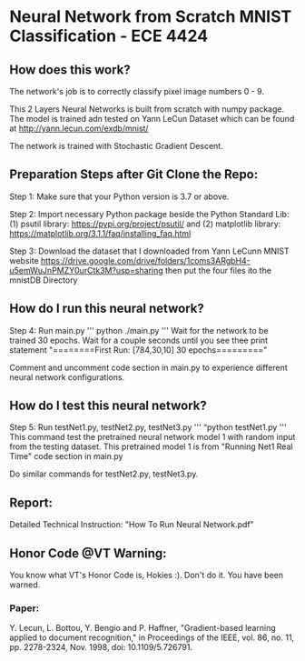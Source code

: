 # Neural Network from Scratch MNIST Classification - ECE 4424
## How does this work? 
The network's job is to correctly classify pixel image numbers 0 - 9.

This 2 Layers Neural Networks is built from scratch with numpy package. The model is trained adn tested on Yann LeCun Dataset which can be found at http://yann.lecun.com/exdb/mnist/

The network is trained with Stochastic Gradient Descent.
## Preparation Steps after Git Clone the Repo:
Step 1: Make sure that your Python version is 3.7 or above.

Step 2: Import necessary Python package beside the Python Standard Lib: (1) psutil library: https://pypi.org/project/psutil/ and (2) matplotlib library: https://matplotlib.org/3.1.1/faq/installing_faq.html

Step 3: Download the dataset that I downloaded from Yann LeCunn MNIST website
https://drive.google.com/drive/folders/1coms3ARgbH4-u5emWuJnPMZY0urCtk3M?usp=sharing then put the four files ito the mnistDB Directory
## How do I run this neural network?
Step 4: Run main.py
'''
python ./main.py
'''
Wait for the network to be trained 30 epochs. Wait for a couple seconds until you see thee print statement "========First Run: [784,30,10] 30 epochs========="

Comment and uncomment code section in main.py to experience different neural network configurations.

## How do I test this neural network?
Step 5: Run testNet1.py, testNet2.py, testNet3.py
'''
“python testNet1.py
'''
This command test the pretrained neural network model 1 with random input from the testing dataset. This pretrained model 1 is from "Running Net1 Real Time" code section in main.py

Do similar commands for testNet2.py, testNet3.py.
## Report:
Detailed Technical Instruction: "How To Run Neural Network.pdf"
## Honor Code @VT Warning:
You know what VT's Honor Code is, Hokies :). Don't do it. You have been warned.

### Paper:
Y. Lecun, L. Bottou, Y. Bengio and P. Haffner, "Gradient-based learning applied to document recognition," in Proceedings of the IEEE, vol. 86, no. 11, pp. 2278-2324, Nov. 1998, doi: 10.1109/5.726791.